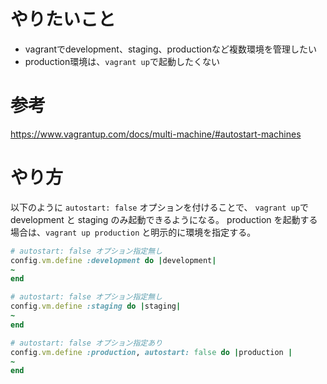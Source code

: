 # やりたいこと
- vagrantでdevelopment、staging、productionなど複数環境を管理したい
- production環境は、``vagrant up``で起動したくない

# 参考
https://www.vagrantup.com/docs/multi-machine/#autostart-machines

# やり方
以下のように ``autostart: false`` オプションを付けることで、
``vagrant up``で development と staging のみ起動できるようになる。
production を起動する場合は、``vagrant up production`` と明示的に環境を指定する。

```Ruby
# autostart: false オプション指定無し
config.vm.define :development do |development|
~
end

# autostart: false オプション指定無し
config.vm.define :staging do |staging|
~
end

# autostart: false オプション指定あり
config.vm.define :production, autostart: false do |production |
~
end
```